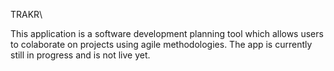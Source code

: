 TRAKR\

This application is a software development planning tool which allows users to colaborate on projects using agile methodologies.
The app is currently still in progress and is not live yet.
 
